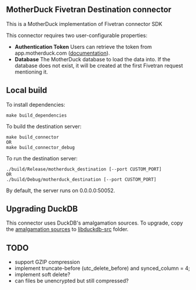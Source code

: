 ## MotherDuck Fivetran Destination connector

This is a MotherDuck implementation of Fivetran connector SDK 

This connector requires two user-configurable properties:
- **Authentication Token** Users can retrieve the token from app.motherduck.com ([documentation](https://motherduck.com/docs/authenticating-to-motherduck#authentication-using-a-service-token)).
- **Database** The MotherDuck database to load the data into. If the database does not exist, it will be created at the first Fivetran request mentioning it.

## Local build

To install dependencies:
```shell
make build_dependencies
```

To build the destination server:
```shell
make build_connector
OR 
make build_connector_debug
```

To run the destination server:
```shell
./build/Release/motherduck_destination [--port CUSTOM_PORT]
OR
./build/Debug/motherduck_destination [--port CUSTOM_PORT]
```

By default, the server runs on 0.0.0.0:50052.


## Upgrading DuckDB

This connector uses DuckDB's amalgamation sources. To upgrade, copy the [amalgamation sources](https://duckdb.org/docs/installation/?version=latest&environment=cplusplus&installer=source) to [libduckdb-src](./libduckdb-src) folder. 



## TODO
- support GZIP compression
- implement truncate-before (utc_delete_before) and synced_column = 4;
- implement soft delete?
- can files be unencrypted but still compressed?

